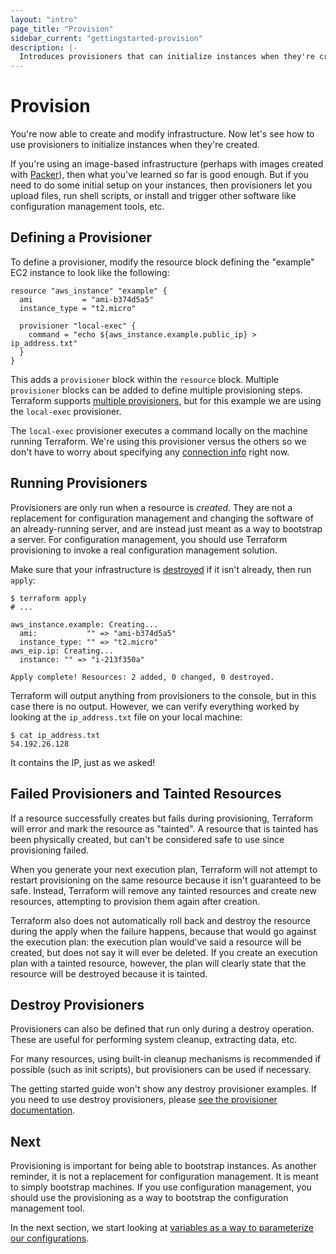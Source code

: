 ```yaml
---
layout: "intro"
page_title: "Provision"
sidebar_current: "gettingstarted-provision"
description: |-
  Introduces provisioners that can initialize instances when they're created.
---
```


# Provision

You're now able to create and modify infrastructure. Now let's see
how to use provisioners to initialize instances when they're created.

If you're using an image-based infrastructure (perhaps with images
created with [Packer](https://www.packer.io)), then what you've
learned so far is good enough. But if you need to do some initial
setup on your instances, then provisioners let you upload files,
run shell scripts, or install and trigger other software like
configuration management tools, etc.

## Defining a Provisioner

To define a provisioner, modify the resource block defining the
"example" EC2 instance to look like the following:

```hcl
resource "aws_instance" "example" {
  ami           = "ami-b374d5a5"
  instance_type = "t2.micro"

  provisioner "local-exec" {
    command = "echo ${aws_instance.example.public_ip} > ip_address.txt"
  }
}
```

This adds a `provisioner` block within the `resource` block. Multiple
`provisioner` blocks can be added to define multiple provisioning steps.
Terraform supports
[multiple provisioners](/docs/provisioners/index.html),
but for this example we are using the `local-exec` provisioner.

The `local-exec` provisioner executes a command locally on the machine
running Terraform. We're using this provisioner versus the others so
we don't have to worry about specifying any
[connection info](/docs/provisioners/connection.html) right now.

## Running Provisioners

Provisioners are only run when a resource is _created_. They
are not a replacement for configuration management and changing
the software of an already-running server, and are instead just
meant as a way to bootstrap a server. For configuration management,
you should use Terraform provisioning to invoke a real configuration
management solution.

Make sure that your infrastructure is
[destroyed](/intro/getting-started/destroy.html) if it isn't already,
then run `apply`:

```
$ terraform apply
# ...

aws_instance.example: Creating...
  ami:           "" => "ami-b374d5a5"
  instance_type: "" => "t2.micro"
aws_eip.ip: Creating...
  instance: "" => "i-213f350a"

Apply complete! Resources: 2 added, 0 changed, 0 destroyed.
```

Terraform will output anything from provisioners to the console,
but in this case there is no output. However, we can verify
everything worked by looking at the `ip_address.txt` file on your local machine:

```
$ cat ip_address.txt
54.192.26.128
```

It contains the IP, just as we asked!

## Failed Provisioners and Tainted Resources

If a resource successfully creates but fails during provisioning,
Terraform will error and mark the resource as "tainted". A
resource that is tainted has been physically created, but can't
be considered safe to use since provisioning failed.

When you generate your next execution plan, Terraform will not attempt to restart
provisioning on the same resource because it isn't guaranteed to be safe. Instead,
Terraform will remove any tainted resources and create new resources, attempting to
provision them again after creation.

Terraform also does not automatically roll back and destroy the resource
during the apply when the failure happens, because that would go
against the execution plan: the execution plan would've said a
resource will be created, but does not say it will ever be deleted.
If you create an execution plan with a tainted resource, however, the
plan will clearly state that the resource will be destroyed because
it is tainted.

## Destroy Provisioners

Provisioners can also be defined that run only during a destroy
operation. These are useful for performing system cleanup, extracting
data, etc.

For many resources, using built-in cleanup mechanisms is recommended
if possible (such as init scripts), but provisioners can be used if
necessary.

The getting started guide won't show any destroy provisioner examples.
If you need to use destroy provisioners, please
[see the provisioner documentation](/docs/provisioners).

## Next

Provisioning is important for being able to bootstrap instances.
As another reminder, it is not a replacement for configuration
management. It is meant to simply bootstrap machines. If you use
configuration management, you should use the provisioning as a way
to bootstrap the configuration management tool.

In the next section, we start looking at [variables as a way to
parameterize our configurations](/intro/getting-started/variables.html).
